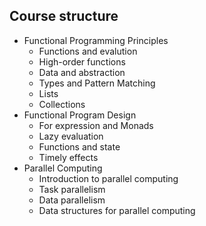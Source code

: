 ## Course structure
- Functional Programming Principles 
    - Functions and evalution
    - High-order functions
    - Data and abstraction
    - Types and Pattern Matching
    - Lists
    - Collections
- Functional Program Design
    - For expression and Monads
    - Lazy evaluation
    - Functions and state
    - Timely effects
- Parallel Computing
    - Introduction to parallel computing
    - Task parallelism
    - Data parallelism
    - Data structures for parallel computing
